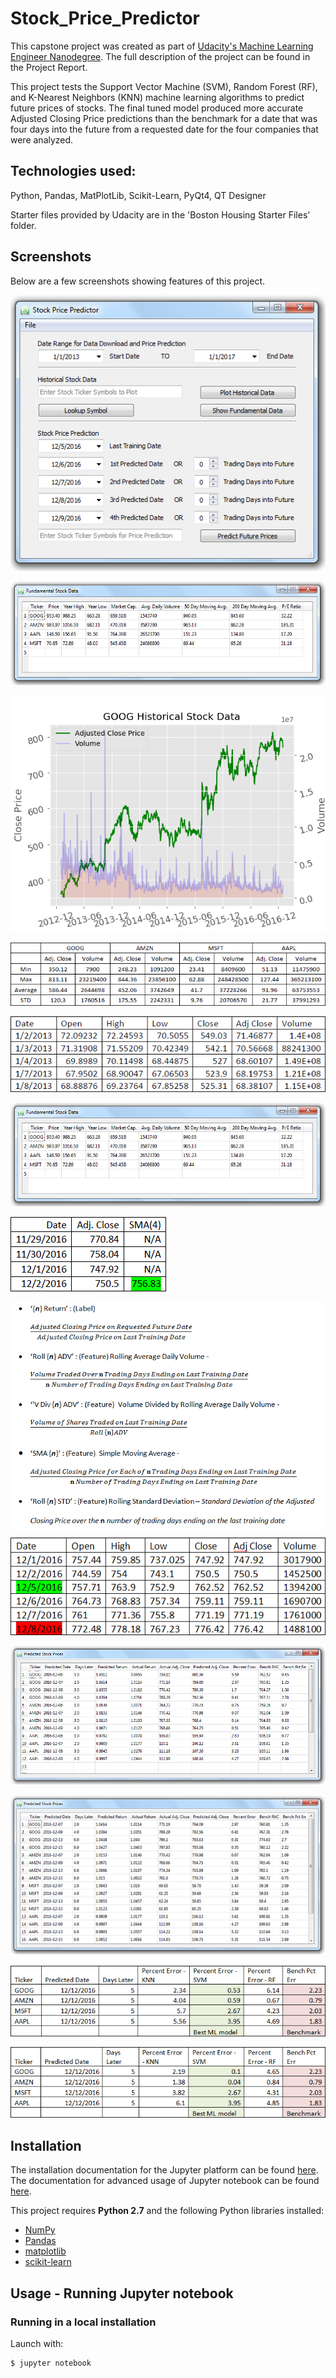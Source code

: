 # Stock_Price_Predictor
This capstone project was created as part of [Udacity's Machine Learning Engineer Nanodegree](https://www.udacity.com/course/machine-learning-engineer-nanodegree--nd009). The full description of the project can be found in the Project Report.

This project tests the Support Vector Machine (SVM), Random Forest (RF), and K-Nearest Neighbors (KNN) machine learning algorithms to predict future prices of stocks. The final tuned model produced more accurate Adjusted Closing Price predictions than the benchmark for a date that was four days into the future from a requested date for the four companies that were analyzed.

## Technologies used:

Python, Pandas, MatPlotLib, Scikit-Learn, PyQt4, QT Designer

Starter files provided by Udacity are in the 'Boston Housing Starter Files' folder. 

## Screenshots
Below are a few screenshots showing features of this project.

![](SPP_Images\SPP_start_window.png)

![](SPP_Images\SPP_fund_data_window.png)

![](SPP_Images\GOOG_hist_plot.png)

![](SPP_Images\Basic_Stats_4_companies.png)

![](SPP_Images\Sample_AAPL.png)

![](SPP_Images\SPP_fund_data_window.png)

![](SPP_Images\SMA_Benchmark_Example.png)

![](SPP_Images\Feature_Engineering.png)

![](SPP_Images\Last_training_date_example.png)

![](SPP_Images\Prediction_window.png)

![](SPP_Images\Results_window_4x4.png)

![](SPP_Images\Untuned_model_results.png)

![](SPP_Images\Tuned_model_results.png)


## Installation
The installation documentation for the Jupyter platform can be found [here](https://jupyter.readthedocs.io/en/latest/install.html).
The documentation for advanced usage of Jupyter notebook can be found
[here](https://jupyter-notebook.readthedocs.io/en/latest/).


This project requires **Python 2.7** and the following Python libraries installed:

- [NumPy](http://www.numpy.org/)
- [Pandas](http://pandas.pydata.org)
- [matplotlib](http://matplotlib.org/)
- [scikit-learn](http://scikit-learn.org/stable/)


## Usage - Running Jupyter notebook

### Running in a local installation

Launch with:

    $ jupyter notebook
